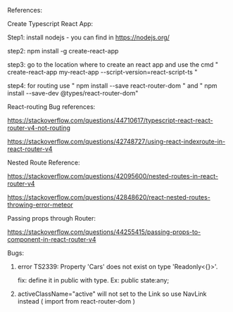 References:

Create Typescript React App: 

Step1: install nodejs - you can find in https://nodejs.org/

step2: npm install -g create-react-app

step3: go to the location where to create an react app and use the cmd  " create-react-app my-react-app --script-version=react-script-ts "

step4: for routing use " npm install --save react-router-dom "  and " npm install --save-dev @types/react-router-dom"

React-routing Bug references:

https://stackoverflow.com/questions/44710617/typescript-react-react-router-v4-not-routing

https://stackoverflow.com/questions/42748727/using-react-indexroute-in-react-router-v4

Nested Route Reference: 

https://stackoverflow.com/questions/42095600/nested-routes-in-react-router-v4

https://stackoverflow.com/questions/42848620/react-nested-routes-throwing-error-meteor

Passing props through Router:

https://stackoverflow.com/questions/44255415/passing-props-to-component-in-react-router-v4

Bugs:

1) error TS2339: Property 'Cars' does not exist on type 'Readonly<{}>'.

    fix: define it in public with type.    Ex: public state:any;

2) activeClassName="active" will not set to the Link so use NavLink instead ( import from react-router-dom )